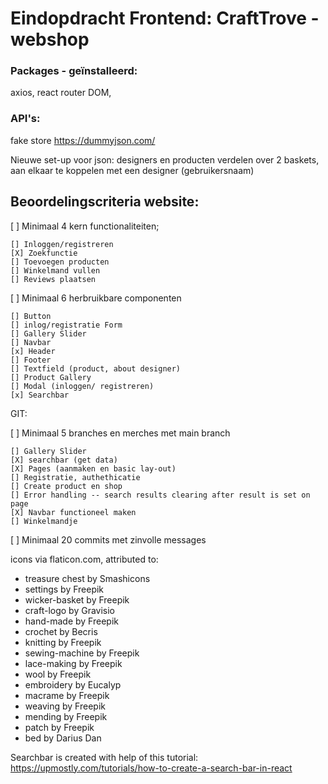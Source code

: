 # Eindopdracht Frontend: CraftTrove - webshop

### Packages - geïnstalleerd: 
axios, react router DOM, 

### API's: 

fake store https://dummyjson.com/


Nieuwe set-up voor json: designers en producten verdelen over 2 baskets, aan elkaar te koppelen met een designer (gebruikersnaam)

## Beoordelingscriteria website:

[ ] Minimaal 4 kern functionaliteiten;

    [] Inloggen/registreren
    [X] Zoekfunctie
    [] Toevoegen producten
    [] Winkelmand vullen
    [] Reviews plaatsen

[ ] Minimaal 6 herbruikbare componenten
    
    [] Button
    [] inlog/registratie Form
    [] Gallery Slider
    [] Navbar
    [x] Header
    [] Footer
    [] Textfield (product, about designer)
    [] Product Gallery
    [] Modal (inloggen/ registreren)
    [x] Searchbar


GIT:

[ ] Minimaal 5 branches en merches met main branch

    [] Gallery Slider
    [X] searchbar (get data)
    [X] Pages (aanmaken en basic lay-out)
    [] Registratie, authethicatie
    [] Create product en shop
    [] Error handling -- search results clearing after result is set on page
    [X] Navbar functioneel maken
    [] Winkelmandje
    

[ ] Minimaal 20 commits met zinvolle messages


icons via flaticon.com, attributed to:
   - treasure chest by Smashicons
   - settings by Freepik
   - wicker-basket by Freepik
   - craft-logo by Gravisio
   - hand-made by Freepik
   - crochet by Becris
   - knitting by Freepik
   - sewing-machine by Freepik
   - lace-making by Freepik
   - wool by Freepik
   - embroidery by Eucalyp
   - macrame by Freepik
   - weaving by Freepik
   - mending by Freepik
   - patch by Freepik
   - bed by Darius Dan

Searchbar is created with help of this tutorial: https://upmostly.com/tutorials/how-to-create-a-search-bar-in-react